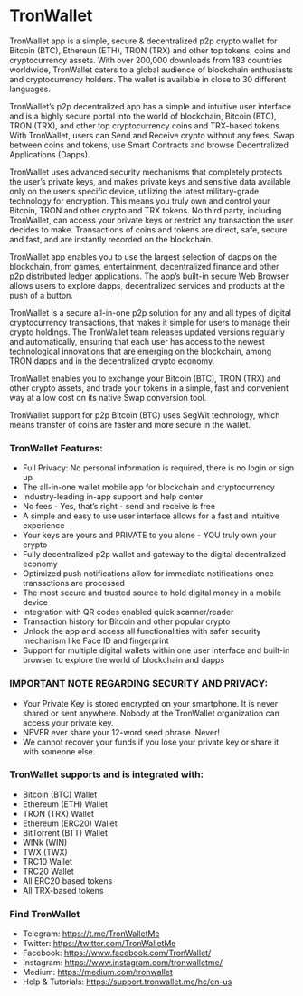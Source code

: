 # TronWallet 

TronWallet app is a simple, secure & decentralized p2p crypto wallet for Bitcoin (BTC), Ethereun (ETH), TRON (TRX) and other top tokens, coins and cryptocurrency assets. With over 200,000 downloads from 183 countries worldwide, TronWallet caters to a global audience of blockchain enthusiasts and cryptocurrency holders. The wallet is available in close to 30 different languages.

TronWallet’s p2p decentralized app has a simple and intuitive user interface and is a highly secure portal into the world of blockchain, Bitcoin (BTC), TRON (TRX), and other top cryptocurrency coins and TRX-based tokens. With TronWallet, users can Send and Receive crypto without any fees, Swap between coins and tokens, use Smart Contracts and browse Decentralized Applications (Dapps).

TronWallet uses advanced security mechanisms that completely protects the user’s private keys, and makes private keys and sensitive data available only on the user’s specific device, utilizing the latest military-grade technology for encryption. This means you truly own and control your Bitcoin, TRON and other crypto and TRX tokens. No third party, including TronWallet, can access your private keys or restrict any transaction the user decides to make. Transactions of coins and tokens are direct, safe, secure and fast, and are instantly recorded on the blockchain.

TronWallet app enables you to use the largest selection of dapps on the blockchain, from games, entertainment, decentralized finance and other p2p distributed ledger applications. The app’s built-in secure Web Browser allows users to explore dapps, decentralized services and products at the push of a button. 

TronWallet is a secure all-in-one p2p solution for any and all types of digital cryptocurrency transactions, that makes it simple for users to manage their crypto holdings. The TronWallet team releases updated versions regularly and automatically, ensuring that each user has access to the newest technological innovations that are emerging on the blockchain, among TRON dapps and in the decentralized crypto economy. 

TronWallet enables you to exchange your Bitcoin (BTC), TRON (TRX) and other crypto assets, and trade your tokens in a simple, fast and convenient way at a low cost on its native Swap conversion tool. 

TronWallet support for p2p Bitcoin (BTC) uses SegWit technology, which means transfer of coins are faster and more secure in the wallet.

### TronWallet Features:
* Full Privacy: No personal information is required, there is no login or sign up
* The all-in-one wallet mobile app for blockchain and cryptocurrency
* Industry-leading in-app support and help center
* No fees - Yes, that’s right - send and receive is free
* A simple and easy to use user interface allows for a fast and intuitive experience
* Your keys are yours and PRIVATE to you alone - YOU truly own your crypto
* Fully decentralized p2p wallet and gateway to the digital decentralized economy
* Optimized push notifications allow for immediate notifications once transactions are processed
* The most secure and trusted source to hold digital money in a mobile device
* Integration with QR codes enabled quick scanner/reader
* Transaction history for Bitcoin and other popular crypto
* Unlock the app and access all functionalities with safer security mechanism like Face ID and fingerprint
* Support for multiple digital wallets within one user interface and built-in browser to explore the world of blockchain and dapps

### IMPORTANT NOTE REGARDING SECURITY AND PRIVACY:
* Your Private Key is stored encrypted on your smartphone. It is never shared or sent anywhere. Nobody at the TronWallet organization can access your private key.
* NEVER ever share your 12-word seed phrase. Never!
* We cannot recover your funds if you lose your private key or share it with someone else.

### TronWallet supports and is integrated with:
- Bitcoin (BTC) Wallet
- Ethereum (ETH) Wallet
- TRON (TRX) Wallet
- Ethereum (ERC20) Wallet
- BitTorrent (BTT) Wallet
- WINk (WIN)
- TWX (TWX)
- TRC10 Wallet
- TRC20 Wallet
- All ERC20 based tokens
- All TRX-based tokens

### Find TronWallet

- Telegram: https://t.me/TronWalletMe
- Twitter: https://twitter.com/TronWalletMe
- Facebook: https://www.facebook.com/TronWallet/
- Instagram: https://www.instagram.com/tronwalletme/
- Medium: https://medium.com/tronwallet
- Help & Tutorials: https://support.tronwallet.me/hc/en-us

